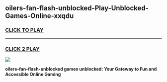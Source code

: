 
## oilers-fan-flash-unblocked-Play-Unblocked-Games-Online-xxqdu
<h3>
<a href="https://premium76.site?title=oilers-fan-flash-unblocked&ref=25A">CLICK TO PLAY</a></h3>
<hr>

<h3>
<a href="https://premium76.site?title=oilers-fan-flash-unblocked&ref=25A">CLICK 2 PLAY</a>
  
</h3>

<a href="https://premium76.site?title=oilers-fan-flash-unblocked&ref=25A"><img src="https://clearcache.store/games.png"></a>


**oilers-fan-flash-unblocked games unblocked: Your Gateway to Fun and Accessible Online Gaming**
